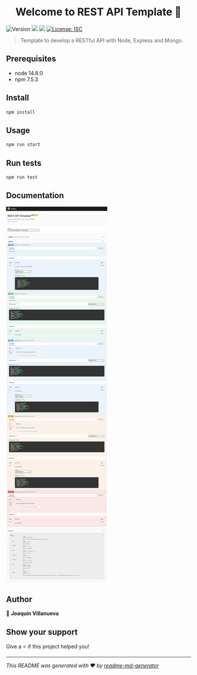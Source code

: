 <h1 align="center">Welcome to REST API Template 👋</h1>
<p>
  <img alt="Version" src="https://img.shields.io/badge/version-1.0.0-blue.svg?cacheSeconds=2592000" />
  <img src="https://img.shields.io/badge/node-14.8.0-blue.svg" />
  <img src="https://img.shields.io/badge/npm-7.5.3-blue.svg" />
  <a href="#" target="_blank">
    <img alt="License: ISC" src="https://img.shields.io/badge/License-ISC-yellow.svg" />
  </a>
</p>

> Template to develop a RESTful API with Node, Express and Mongo.

## Prerequisites

- node 14.8.0
- npm 7.5.3

## Install

```sh
npm install
```

## Usage

```sh
npm run start
```

## Run tests

```sh
npm run test
```

## Documentation

![Documentation](./docs_img.png)

## Author

👤 **Joaquín Villanueva**

## Show your support

Give a ⭐️ if this project helped you!

---

_This README was generated with ❤️ by [readme-md-generator](https://github.com/kefranabg/readme-md-generator)_
